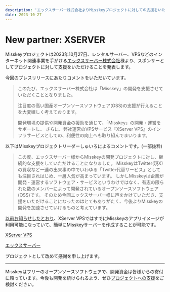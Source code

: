 ```yaml
---
description: 'エックスサーバー株式会社よりMisskeyプロジェクトに対しての支援をいただきました'
date: 2023-10-27
---
```


# New partner: XSERVER

Misskeyプロジェクトは2023年10月27日、レンタルサーバー、VPSなどのインターネット関連事業を手がける[エックスサーバー株式会社](https://www.xserver.co.jp/)様より、スポンサーとしてプロジェクトに対して支援をいただけることを発表します。

今回のプレスリリースにあたりコメントをいただいています。

> このたび、エックスサーバー株式会社は「Misskey」の開発を支援させていただくこととなりました。
> 
> 注目度の高い国産オープンソースソフトウェア(OSS)の支援が行えることを大変嬉しく考えております。
> 
> 開発環境の提供や開発資金の援助を通じて、「Misskey」の開発・運営をサポートし、
> さらに、弊社運営のVPSサービス『XServer VPS』のインフラサービスとしての、利便性の向上へも取り組んでまいります。

以下はMisskeyプロジェクトリーダーしゅいろによるコメントです。(一部抜粋)

> この度、エックスサーバー様からMisskeyの開発プロジェクトに対し、継続的な支援をしていただけることになりました。
> MisskeyはTwitter(現X)の買収など一連の出来事の中でいわゆる「Twitter代替サービス」としても注目されはじめ、一層人気が高まっています。
> しかしMisskeyは企業が開発・運営するソフトウェア・サービスというわけではなく、有志の限られた数のメンバーによって開発されているオープンソースソフトウェア(OSS)です。
> そのため今回エックスサーバー様に声をかけていただき、支援をいただけることになったのはとてもありがたく、今後よりMisskeyの開発を加速させていけるものと考えています。

[以前お知らせしたとおり](/blog/2023-07-14-xserver/)、XServer VPSではすでにMisskeyのアプリイメージが利用可能になっていて、簡単にMisskeyサーバーを作成することが可能です。

[XServer VPS](https://vps.xserver.ne.jp/)

[エックスサーバー](https://www.xserver.co.jp/)

プロジェクトとして改めて感謝を申し上げます。

---

Misskeyはフリーのオープンソースソフトウェアで、開発資金は皆様からの寄付に頼っています。今後も開発を続けられるよう、ぜひ[プロジェクトへの支援](/docs/donate/)をご検討ください。